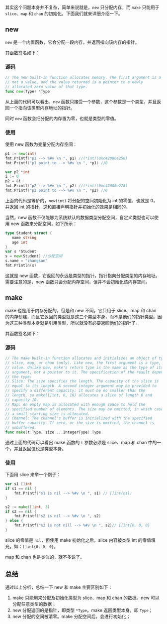 其实这个问题本身并不复杂，简单来说就是，```new``` 只分配内存，而 ```make``` 只能用于 ```slice```、```map``` 和 ```chan```
的初始化，下面我们就来详细介绍一下。

## new

```new``` 是一个内置函数，它会分配一段内存，并返回指向该内存的指针。

其函数签名如下：

### 源码

``` go
// The new built-in function allocates memory. The first argument is a type,
// not a value, and the value returned is a pointer to a newly
// allocated zero value of that type.
func new(Type) *Type
```

从上面的代码可以看出，```new``` 函数只接受一个参数，这个参数是一个类型，并且返回一个指向该类型内存地址的指针。

同时 ```new``` 函数会把分配的内存置为零，也就是类型的零值。

### 使用

使用 new 函数为变量分配内存空间：

``` go
p1 := new(int)
fmt.Printf("p1 --> %#v \n ", p1) //(*int)(0xc42000e250) 
fmt.Printf("p1 point to --> %#v \n ", *p1) //0

var p2 *int
i := 0
p2 = &i
fmt.Printf("p2 --> %#v \n ", p2) //(*int)(0xc42000e278) 
fmt.Printf("p2 point to --> %#v \n ", *p2) //0
```

上面的代码是等价的，`new(int)` 将分配的空间初始化为 int 的零值，也就是 0，并返回 int 的指针，这和直接声明指针并初始化的效果是相同的。

当然，new 函数不仅能够为系统默认的数据类型分配空间，自定义类型也可以使用 new 函数来分配空间，如下所示：

``` go
type Student struct {
   name string
   age int
}
var s *Student
s = new(Student) //分配空间
s.name = "zhangsan"
fmt.Println(s)
```

这就是 new 函数，它返回的永远是类型的指针，指针指向分配类型的内存地址。需要注意的是，new 函数只会分配内存空间，但并不会初始化该内存空间。

## make

make 也是用于内存分配的，但是和 new 不同，它只用于 slice、map 和 chan
的内存创建，而且它返回的类型就是这三个类型本身，而不是他们的指针类型。因为这三种类型本身就是引用类型，所以就没有必要返回他们的指针了。

其函数签名如下：

### 源码

``` go
// The make built-in function allocates and initializes an object of type
// slice, map, or chan (only). Like new, the first argument is a type, not a
// value. Unlike new, make's return type is the same as the type of its
// argument, not a pointer to it. The specification of the result depends on
// the type:
// Slice: The size specifies the length. The capacity of the slice is
// equal to its length. A second integer argument may be provided to
// specify a different capacity; it must be no smaller than the
// length, so make([]int, 0, 10) allocates a slice of length 0 and
// capacity 10.
// Map: An empty map is allocated with enough space to hold the
// specified number of elements. The size may be omitted, in which case
// a small starting size is allocated.
// Channel: The channel's buffer is initialized with the specified
// buffer capacity. If zero, or the size is omitted, the channel is
// unbuffered.
func make(t Type, size ...IntegerType) Type
```

通过上面的代码可以看出 make 函数的 `t` 参数必须是 slice、map 和 chan 中的一个，并且返回值也是类型本身。

### 使用

下面用 slice 来举一个例子：

``` go
var s1 []int
if s1 == nil {
    fmt.Printf("s1 is nil --> %#v \n ", s1) // []int(nil)
}

s2 := make([]int, 3)
if s2 == nil {
    fmt.Printf("s2 is nil --> %#v \n ", s2)
} else {
    fmt.Printf("s2 is not nill --> %#v \n ", s2)// []int{0, 0, 0}
}
```

slice 的零值是 `nil`，但使用 make 初始化之后，slice 内容被类型 int 的零值填充，如：`[]int{0, 0, 0}`。

map 和 chan 也是类似的，就不多说了。

## 总结

通过以上分析，总结一下 new 和 make 主要区别如下：

1. make 只能用来分配及初始化类型为 slice、map 和 chan 的数据。new 可以分配任意类型的数据；
2. new 分配返回的是指针，即类型 `*Type`。make 返回类型本身，即 `Type`；
3. new 分配的空间被清零。make 分配空间后，会进行初始化；
